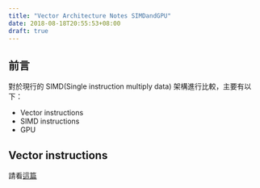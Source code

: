 ```yaml
---
title: "Vector Architecture Notes SIMDandGPU"
date: 2018-08-18T20:55:53+08:00
draft: true
---
```


## 前言

對於現行的 SIMD(Single instruction multiply data) 架構進行比較，主要有以下：

- Vector instructions
- SIMD instructions
- GPU

## Vector instructions

請看[這篇]()